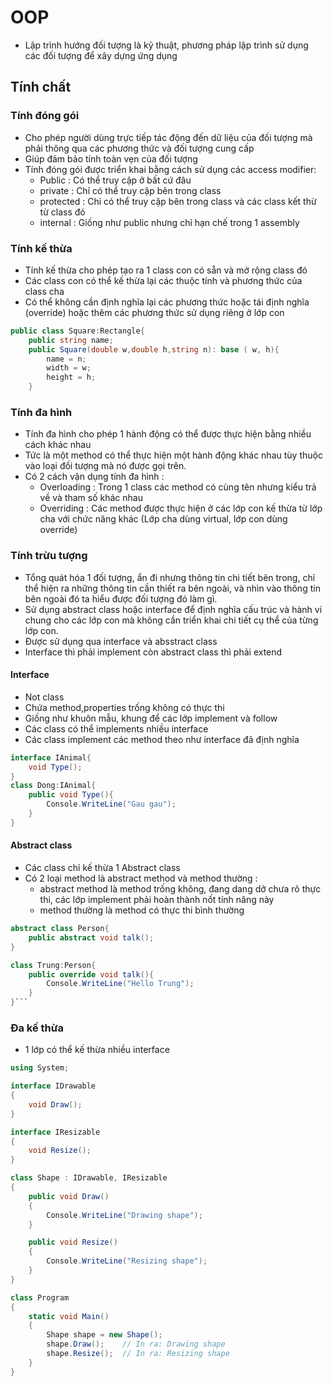 # OOP

- Lập trình hướng đối tượng là kỹ thuật, phương pháp lập trình sử dụng các đối tượng để xây dựng ứng dụng

## Tính chất

### Tính đóng gói

- Cho phép người dùng trực tiếp tác động đến dữ liệu của đối tượng mà phải thông qua các phương thức và đối tượng cung cấp
- Giúp đảm bảo tính toàn vẹn của đối tượng
- Tính đóng gói được triển khai bằng cách sử dụng các access modifier:
  - Public : Có thể truy cập ở bất cứ đâu
  - private : Chỉ có thể truy cập bên trong class
  - protected : Chỉ có thể truy cập bên trong class và các class kết thừ từ class đó
  - internal : Giống như public nhưng chỉ hạn chế trong 1 assembly

### Tính kế thừa

- Tính kế thừa cho phép tạo ra 1 class con có sẵn và mở rộng class đó
- Các class con có thể kế thừa lại các thuộc tính và phương thức của class cha
- Có thể không cần định nghĩa lại các phương thức hoặc tái định nghĩa (override) hoặc thêm các phương thức sử dụng riêng ở lớp con

```c#
public class Square:Rectangle{
    public string name;
    public Square(double w,double h,string n): base ( w, h){
        name = n;
        width = w;
        height = h;
    }
```

### Tính đa hình

- Tính đa hình cho phép 1 hành động có thể được thực hiện bằng nhiều cách khác nhau
- Tức là một method có thể thực hiện một hành động khác nhau tùy thuộc vào loại đối tượng mà nó được gọi trên.
- Có 2 cách vận dụng tính đa hình :
  - Overloading : Trong 1 class các method có cùng tên nhưng kiểu trả về và tham số khác nhau
  - Overriding : Các method được thực hiện ở các lớp con kế thừa từ lớp cha với chức năng khác (Lớp cha dùng virtual, lớp con dùng override)

### Tính trừu tượng

- Tổng quát hóa 1 đối tượng, ẩn đi nhưng thông tin chi tiết bên trong, chỉ thể hiện ra những thông tin cần thiết ra bên ngoài, và nhìn vào thông tin bên ngoài đó ta hiểu được đối tượng đó làm gì.
- Sử dụng abstract class hoặc interface để định nghĩa cấu trúc và hành vi chung cho các lớp con mà không cần triển khai chi tiết cụ thể của từng lớp con.
- Được sử dụng qua interface và absstract class
- Interface thì phải implement còn abstract class thì phải extend

#### Interface

- Not class
- Chứa method,properties trống không có thực thi
- Giống như khuôn mẫu, khung để các lớp implement và follow
- Các class có thể implements nhiều interface
- Các class implement các method theo như interface đã định nghĩa

```c#
interface IAnimal{
	void Type();
}
class Dong:IAnimal{
	public void Type(){
		Console.WriteLine("Gau gau");
	}
}
```

#### Abstract class

- Các class chỉ kế thừa 1 Abstract class
- Có 2 loại method là abstract method và method thường :
  - abstract method là method trống không, đang dang dở chưa rõ thực thi, các lớp implement phải hoàn thành nốt tính năng này
  - method thường là method có thực thi bình thường

````c#
abstract class Person{
    public abstract void talk();
}

class Trung:Person{
	public override void talk(){
		Console.WriteLine("Hello Trung");
	}
}```
````
### Đa kế thừa 
- 1 lớp có thể kế thừa nhiều interface
```c#
using System;

interface IDrawable
{
    void Draw();
}

interface IResizable
{
    void Resize();
}

class Shape : IDrawable, IResizable
{
    public void Draw()
    {
        Console.WriteLine("Drawing shape");
    }

    public void Resize()
    {
        Console.WriteLine("Resizing shape");
    }
}

class Program
{
    static void Main()
    {
        Shape shape = new Shape();
        shape.Draw();    // In ra: Drawing shape
        shape.Resize();  // In ra: Resizing shape
    }
}

```